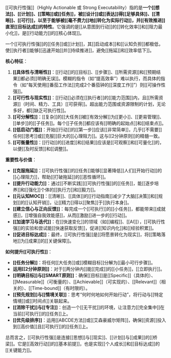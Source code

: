 [[可执行性强]]（Highly Actionable 或 Strong Executability）指的是**一个[[想法]]、[[计划]]、[[策略]]或[[任务]]，被[[设计]]或[[表达]]得[[足够具体]]、[[清晰]]、[[可行]]，以至于能够被[[毫不费力]]地[[转化为实际行动]]，并[[有效推进]]直至[[目标达成]]的特性**。它强调的是[[从意图到行动]]的[[转化效率]]和[[阻力最小化]]，是[[行动能力]]的[[核心体现]]。

一个[[可执行性强]]的[[任务]]或[[计划]]，其[[启动成本]]和[[认知负担]]都极低，使[[执行者]]能够[[迅速开始]]并[[持续推进]]，避免[[拖延]]和[[效率低下]]。

**核心特征**：

1.  **[[具体性与清晰性]]**：[[行动]]的[[目标]]、[[步骤]]、[[所需资源]]和[[预期结果]]都必须[[明确无误]]。模糊的指令（如“提高效率”）难以执行，而具体的指令（如“每天使用[[番茄工作法]]完成2个番茄钟的[[深度工作]]”）则[[可操作性强]]。
2.  **[[可行性与现实性]]**：[[行动]]必须在[[执行者]]的[[能力范围]]内，且[[所需资源]]（时间、精力、工具）[[可获得]]。超出能力范围或资源限制的计划，无论多好，都[[缺乏可执行性]]。
3.  **[[可分解性]]**：[[复杂]]的[[大任务]]被[[有效分解]]为[[更小]]、[[更易管理]]、[[单步]]的[[子任务]]。每个[[子任务]]都应该有[[明确的起始点]]和[[结束点]]。
4.  **[[低启动门槛]]**：开始[[行动]]的[[第一步]]应该[[非常简单]]，几乎[[不需要]]任何[[思考]]或[[克服]]巨大的[[心理阻力]]。这与[[2分钟原则]]的精髓一致。
5.  **[[可衡量性]]**：[[行动]]的[[进度]]和[[结果]]应该是[[可观察]]和[[可量化]]的，以便[[及时反馈]]和[[调整]]。

**重要性与价值**：

*   **[[克服拖延]]**：[[可执行性强]]的[[任务]]能够[[显著降低]]人们[[开始行动]]的[[心理阻力]]，帮助[[打破拖延]]的[[恶性循环]]。
*   **[[提升行动能力]]**：通过[[不断实践]][[可执行性强]]的[[任务]]，能[[逐步培养]]和[[强化]]个体的[[执行力]]和[[毅力]]。
*   **[[元认知MOC]]**：[[清晰]]、[[具体]]的[[行动指南]]减少了大脑[[决策]]和[[规划]]的[[认知开销]]，让[[精力]]得以[[聚焦]]于[[执行本身]]。
*   **[[建立信心与正向反馈]]**：每完成一个[[可执行]]的[[小任务]]，都能带来[[成就感]]，[[增强自我效能感]]，从而[[激励]]进一步的[[行动]]。
*   **[[加速学习与迭代]]**：在[[快速变化]]的领域（如[[编程]]、[[AI]]），[[可执行性强]]的实验和尝试能[[快速获取反馈]]，促进[[知识内化]]和[[经验积累]]。
*   **[[促进目标达成]]**：最终，[[可执行性强]]是[[将愿景转化为现实]]，将[[策略落地]]为[[成果]]的[[关键保障]]。

**如何提升[[可执行性]]**：

*   **[[任务分解]]**：将任何[[大任务]]或[[模糊目标]]分解为[[最小可行步骤]]。
*   **运用[[2分钟原则]]**：对于[[两分钟内]]能[[完成]]的[[小任务]]，[[立即执行]]。
*   **[[明确目标]]与[[SMART原则]]**：确保[[目标]]是[[Specific]]（具体的）、[[Measurable]]（可衡量的）、[[Achievable]]（可实现的）、[[Relevant]]（相关的）、[[Time-bound]]（有时限的）。
*   **[[预先规划]]与[[情境关联]]**：思考“何时何地如何开始行动”，将行动与[[特定情境]]或[[时间点]]关联起来。
*   **[[消除干扰]]与[[专注]]**：创造一个[[无干扰]]的环境，让注意力[[完全集中]]在当前[[可执行]]的[[任务]]上。
*   **[[优先级排序]]**：运用[[ABCDE方法]]或[[艾森豪威尔矩阵]]，确保[[资源]]投入到[[高价值]]且[[可执行]]的[[任务]]上。

总而言之，[[可执行性强]]是连接[[思想]]与[[现实]]、[[计划]]与[[成果]]的[[桥梁]]。它是[[高效行动]]的[[基本前提]]，也是实现[[个人成长]]和[[目标达成]]的[[关键能力]]。